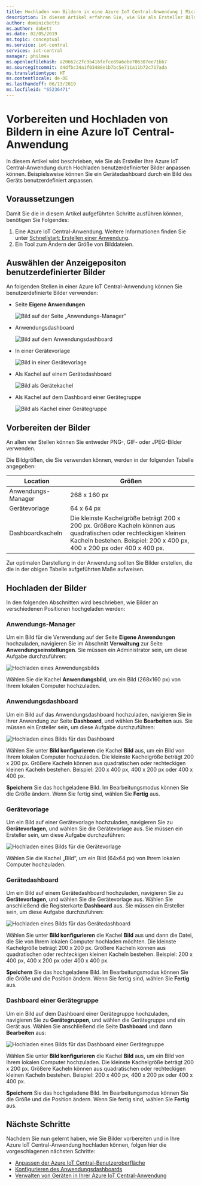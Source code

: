 ```yaml
---
title: Hochladen von Bildern in eine Azure IoT Central-Anwendung | Microsoft-Dokumentation
description: In diesem Artikel erfahren Sie, wie Sie als Ersteller Bilder vorbereiten und in Ihrer Azure IoT Central-Anwendung hochladen.
author: dominicbetts
ms.author: dobett
ms.date: 02/05/2019
ms.topic: conceptual
ms.service: iot-central
services: iot-central
manager: philmea
ms.openlocfilehash: a20662c2fc9b416fefce89a6ebe706307ee71bb7
ms.sourcegitcommit: d4dfbc34a1f03488e1b7bc5e711a11b72c717ada
ms.translationtype: HT
ms.contentlocale: de-DE
ms.lasthandoff: 06/13/2019
ms.locfileid: "65236471"
---
```

# <a name="prepare-and-upload-images-to-your-azure-iot-central-application"></a>Vorbereiten und Hochladen von Bildern in eine Azure IoT Central-Anwendung

In diesem Artikel wird beschrieben, wie Sie als Ersteller Ihre Azure IoT Central-Anwendung durch Hochladen benutzerdefinierter Bilder anpassen können. Beispielsweise können Sie ein Gerätedashboard durch ein Bild des Geräts benutzerdefiniert anpassen.

## <a name="before-you-begin"></a>Voraussetzungen

Damit Sie die in diesem Artikel aufgeführten Schritte ausführen können, benötigen Sie Folgendes:

1. Eine Azure IoT Central-Anwendung. Weitere Informationen finden Sie unter [Schnellstart: Erstellen einer Anwendung](quick-deploy-iot-central.md).
1. Ein Tool zum Ändern der Größe von Bilddateien.

## <a name="choose-where-to-use-custom-images"></a>Auswählen der Anzeigepositon benutzerdefinierter Bilder

An folgenden Stellen in einer Azure IoT Central-Anwendung können Sie benutzerdefinierte Bilder verwenden:

* Seite **Eigene Anwendungen**

    ![Bild auf der Seite „Anwendungs-Manager“](media/howto-prepare-images/applicationmanager.png)

* Anwendungsdashboard

    ![Bild auf dem Anwendungsdashboard](media/howto-prepare-images/homepage.png)

* In einer Gerätevorlage

    ![Bild in einer Gerätevorlage](media/howto-prepare-images/devicetemplate.png)

* Als Kachel auf einem Gerätedashboard

    ![Bild als Gerätekachel](media/howto-prepare-images/devicetile.png)

* Als Kachel auf dem Dashboard einer Gerätegruppe

    ![Bild als Kachel einer Gerätegruppe](media/howto-prepare-images/devicesettile.png)

## <a name="prepare-the-images"></a>Vorbereiten der Bilder

An allen vier Stellen können Sie entweder PNG-, GIF- oder JPEG-Bilder verwenden.

Die Bildgrößen, die Sie verwenden können, werden in der folgenden Tabelle angegeben:

| Location | Größen |
| -------- | ------ |
| Anwendungs-Manager | 268 x 160 px |
| Gerätevorlage | 64 x 64 px |
| Dashboardkacheln | Die kleinste Kachelgröße beträgt 200 x 200 px. Größere Kacheln können aus quadratischen oder rechteckigen kleinen Kacheln bestehen. Beispiel: 200 x 400 px, 400 x 200 px oder 400 x 400 px. |

Zur optimalen Darstellung in der Anwendung sollten Sie Bilder erstellen, die die in der obigen Tabelle aufgeführten Maße aufweisen.

## <a name="upload-the-images"></a>Hochladen der Bilder

In den folgenden Abschnitten wird beschrieben, wie Bilder an verschiedenen Positionen hochgeladen werden:

### <a name="application-manager"></a>Anwendungs-Manager

Um ein Bild für die Verwendung auf der Seite **Eigene Anwendungen** hochzuladen, navigieren Sie im Abschnitt **Verwaltung** zur Seite **Anwendungseinstellungen**. Sie müssen ein Administrator sein, um diese Aufgabe durchzuführen:

![Hochladen eines Anwendungsbilds](media/howto-prepare-images/uploadapplicationmanager.png)

Wählen Sie die Kachel **Anwendungsbild**, um ein Bild (268x160 px) von Ihrem lokalen Computer hochzuladen.

### <a name="application-dashboard"></a>Anwendungsdashboard

Um ein Bild auf das Anwendungsdashboard hochzuladen, navigieren Sie in Ihrer Anwendung zur Seite **Dashboard**, und wählen Sie **Bearbeiten** aus. Sie müssen ein Ersteller sein, um diese Aufgabe durchzuführen:

![Hochladen eines Bilds für das Dashboard](media/howto-prepare-images/uploadhomepage.png)

Wählen Sie unter **Bild konfigurieren** die Kachel **Bild** aus, um ein Bild von Ihrem lokalen Computer hochzuladen. Die kleinste Kachelgröße beträgt 200 x 200 px. Größere Kacheln können aus quadratischen oder rechteckigen kleinen Kacheln bestehen. Beispiel: 200 x 400 px, 400 x 200 px oder 400 x 400 px.

**Speichern**  Sie das hochgeladene Bild. Im Bearbeitungsmodus können Sie die Größe ändern. Wenn Sie fertig sind, wählen Sie **Fertig** aus.

### <a name="device-template"></a>Gerätevorlage

Um ein Bild auf einer Gerätevorlage hochzuladen, navigieren Sie zu **Gerätevorlagen**, und wählen Sie die Gerätevorlage aus. Sie müssen ein Ersteller sein, um diese Aufgabe durchzuführen:

![Hochladen eines Bilds für die Gerätevorlage](media/howto-prepare-images/uploaddevicetemplate.png)

Wählen Sie die Kachel „Bild“, um ein Bild (64x64 px) von Ihrem lokalen Computer hochzuladen.

### <a name="device-dashboard"></a>Gerätedashboard

Um ein Bild auf einem Gerätedashboard hochzuladen, navigieren Sie zu **Gerätevorlagen**, und wählen Sie die Gerätevorlage aus. Wählen Sie anschließend die Registerkarte **Dashboard** aus. Sie müssen ein Ersteller sein, um diese Aufgabe durchzuführen:

![Hochladen eines Bilds für das Gerätedashboard](media/howto-prepare-images/uploaddevicedashboard.png)

Wählen Sie unter **Bild konfigurieren** die Kachel **Bild** aus und dann die Datei, die Sie von Ihrem lokalen Computer hochladen möchten. Die kleinste Kachelgröße beträgt 200 x 200 px. Größere Kacheln können aus quadratischen oder rechteckigen kleinen Kacheln bestehen. Beispiel: 200 x 400 px, 400 x 200 px oder 400 x 400 px.

**Speichern**  Sie das hochgeladene Bild. Im Bearbeitungsmodus können Sie die Größe und die Position ändern. Wenn Sie fertig sind, wählen Sie **Fertig** aus.

### <a name="device-set-dashboard"></a>Dashboard einer Gerätegruppe

Um ein Bild auf dem Dashboard einer Gerätegruppe hochzuladen, navigieren Sie zu **Gerätegruppen**, und wählen die Gerätegruppe und ein Gerät aus. Wählen Sie anschließend die Seite **Dashboard** und dann **Bearbeiten** aus:

![Hochladen eines Bilds für das Dashboard einer Gerätegruppe](media/howto-prepare-images/uploaddevicesetdashboard.png)

Wählen Sie unter **Bild konfigurieren** die Kachel **Bild** aus, um ein Bild von Ihrem lokalen Computer hochzuladen. Die kleinste Kachelgröße beträgt 200 x 200 px. Größere Kacheln können aus quadratischen oder rechteckigen kleinen Kacheln bestehen. Beispiel: 200 x 400 px, 400 x 200 px oder 400 x 400 px.

**Speichern**  Sie das hochgeladene Bild. Im Bearbeitungsmodus können Sie die Größe und die Position ändern. Wenn Sie fertig sind, wählen Sie **Fertig** aus.

## <a name="next-steps"></a>Nächste Schritte

Nachdem Sie nun gelernt haben, wie Sie Bilder vorbereiten und in Ihre Azure IoT Central-Anwendung hochladen können, folgen hier die vorgeschlagenen nächsten Schritte:

* [Anpassen der Azure IoT Central-Benutzeroberfläche](./howto-customize-ui.md)
* [Konfigurieren des Anwendungsdashboards](./howto-configure-homepage.md)
* [Verwalten von Geräten in Ihrer Azure IoT Central-Anwendung](howto-manage-devices.md)